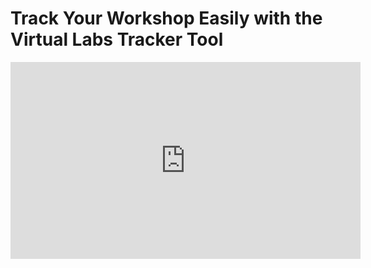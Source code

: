 <h1>Track Your Workshop Easily with the Virtual Labs Tracker Tool</h1>
  <iframe width="560" height="315" 
          src="https://www.youtube.com/embed/-9CvfykcBd8"  
          title="Workshop Tracker Tool" 
          frameborder="0" 
          allow="accelerometer; autoplay; clipboard-write; encrypted-media; gyroscope; picture-in-picture; web-share" 
          allowfullscreen>
  </iframe>

 
